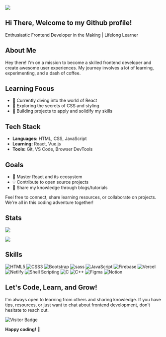 ![](https://user-images.githubusercontent.com/74038190/225813708-98b745f2-7d22-48cf-9150-083f1b00d6c9.gif)

## Hi There, Welcome to my Github profile!

Enthusiastic Frontend Developer in the Making | Lifelong Learner

## About Me

Hey there! I'm on a mission to become a skilled frontend developer and create awesome user experiences. My journey involves a lot of learning, experimenting, and a dash of coffee.

## Learning Focus

- 🚀 Currently diving into the world of React
- 🎨 Exploring the secrets of CSS and styling
- 🔧 Building projects to apply and solidify my skills

## Tech Stack

- **Languages:** HTML, CSS, JavaScript
- **Learning:** React, Vue.js
- **Tools:** Git, VS Code, Browser DevTools

## Goals

- 🌱 Master React and its ecosystem
- 💡 Contribute to open source projects
- 📝 Share my knowledge through blogs/tutorials


Feel free to connect, share learning resources, or collaborate on projects. We're all in this coding adventure together!

## Stats

![](https://github-readme-stats.vercel.app/api?username=aymane-dihaj&include_all_commits=true&count_private=true&show_icons=true&line_height=30&title_color=CDB4DB&icon_color=CDB4DB&text_color=D3D3D3&bg_color=0A0A0A)

![](https://github-readme-stats.vercel.app/api/top-langs/?username=aymane-dihaj&layout=compact&theme=dark&bg_color=0A0A0A)

## Skills

![HTML5](https://img.shields.io/badge/html5-%23E34F26.svg?style=for-the-badge&logo=html5&logoColor=white)
![CSS3](https://img.shields.io/badge/css3-%231572B6.svg?style=for-the-badge&logo=css3&logoColor=white)
![Bootstrap](https://img.shields.io/badge/bootstrap-%23563D7C.svg?style=for-the-badge&logo=bootstrap&logoColor=white)
![sass](https://img.shields.io/badge/Sass-CC6699?style=for-the-badge&logo=sass&logoColor=white)
![JavaScript](https://img.shields.io/badge/JavaScript-F7DF1E?style=for-the-badge&logo=javascript&logoColor=black)
![Firebase](https://img.shields.io/badge/firebase-ffca28?style=for-the-badge&logo=firebase&logoColor=black)
![Vercel](https://img.shields.io/badge/vercel-%23000000.svg?style=for-the-badge&logo=vercel&logoColor=white)
![Netlify](https://img.shields.io/badge/netlify-%23000000.svg?style=for-the-badge&logo=netlify&logoColor=#00C7B7)
![Shell Scripting](https://img.shields.io/badge/Shell_Script-121011?style=for-the-badge&logo=gnu-bash&logoColor=white)
![C](https://img.shields.io/badge/c-%2300599C.svg?style=for-the-badge&logo=c&logoColor=white)
![C++](https://img.shields.io/badge/c++-%2300599C.svg?style=for-the-badge&logo=c%2B%2B&logoColor=white)
![Figma](https://img.shields.io/badge/figma-%23F24E1E.svg?style=for-the-badge&logo=figma&logoColor=white)
![Notion](https://img.shields.io/badge/Notion-%23000000.svg?style=for-the-badge&logo=notion&logoColor=white)

## Let's Code, Learn, and Grow!

I'm always open to learning from others and sharing knowledge. If you have tips, resources, or just want to chat about frontend development, don't hesitate to reach out.

![Visitor Badge](https://visitor-badge.laobi.icu/badge?page_id=yourusername.yourusername)

**Happy coding! 🚀**
